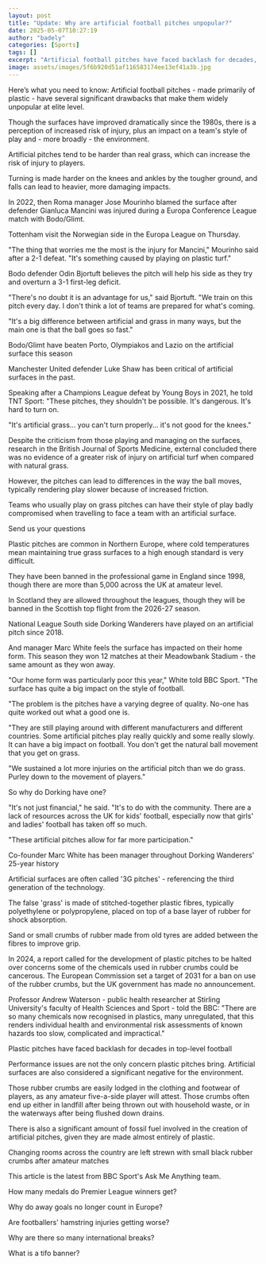 ```yaml
---
layout: post
title: "Update: Why are artificial football pitches unpopular?"
date: 2025-05-07T10:27:19
author: "badely"
categories: [Sports]
tags: []
excerpt: "Artificial football pitches have faced backlash for decades, so why are they still in use?"
image: assets/images/5f6b920d51af116583174ee13ef41a3b.jpg
---
```


Here’s what you need to know: Artificial football pitches - made primarily of plastic - have several significant drawbacks that make them widely unpopular at elite level.

Though the surfaces have improved dramatically since the 1980s, there is a perception of increased risk of injury, plus an impact on a team's style of play and - more broadly - the environment.

Artificial pitches tend to be harder than real grass, which can increase the risk of injury to players.

Turning is made harder on the knees and ankles by the tougher ground, and falls can lead to heavier, more damaging impacts.

In 2022, then Roma manager Jose Mourinho blamed the surface after defender Gianluca Mancini was injured during a Europa Conference League match with Bodo/Glimt.

Tottenham visit the Norwegian side in the Europa League on Thursday.

"The thing that worries me the most is the injury for Mancini," Mourinho said after a 2-1 defeat. "It's something caused by playing on plastic turf."

Bodo defender Odin Bjortuft believes the pitch will help his side as they try and overturn a 3-1 first-leg deficit.

"There's no doubt it is an advantage for us," said Bjortuft. "We train on this pitch every day. I don't think a lot of teams are prepared for what's coming. 

"It's a big difference between artificial and grass in many ways, but the main one is that the ball goes so fast."

Bodo/Glimt have beaten Porto, Olympiakos and Lazio on the artificial surface this season

Manchester United defender Luke Shaw has been critical of artificial surfaces in the past.

Speaking after a Champions League defeat by Young Boys in 2021, he told TNT Sport: "These pitches, they shouldn't be possible. It's dangerous. It's hard to turn on.

"It's artificial grass... you can't turn properly... it's not good for the knees."

Despite the criticism from those playing and managing on the surfaces, research in the British Journal of Sports Medicine, external concluded there was no evidence of a greater risk of injury on artificial turf when compared with natural grass.

However, the pitches can lead to differences in the way the ball moves, typically rendering play slower because of increased friction.

Teams who usually play on grass pitches can have their style of play badly compromised when travelling to face a team with an artificial surface.

Send us your questions

Plastic pitches are common in Northern Europe, where cold temperatures mean maintaining true grass surfaces to a high enough standard is very difficult.

They have been banned in the professional game in England since 1998, though there are more than 5,000 across the UK at amateur level.

In Scotland they are allowed throughout the leagues, though they will be banned in the Scottish top flight from the 2026-27 season.

National League South side Dorking Wanderers have played on an artificial pitch since 2018.

And manager Marc White feels the surface has impacted on their home form. This season they won 12 matches at their Meadowbank Stadium - the same amount as they won away.

"Our home form was particularly poor this year," White told BBC Sport. "The surface has quite a big impact on the style of football. 

"The problem is the pitches have a varying degree of quality. No-one has quite worked out what a good one is.

"They are still playing around with different manufacturers and different countries. Some artificial pitches play really quickly and some really slowly. It can have a big impact on football. You don't get the natural ball movement that you get on grass.

"We sustained a lot more injuries on the artificial pitch than we do grass. Purley down to the movement of players."

So why do Dorking have one? 

"It's not just financial," he said. "It's to do with the community. There are a lack of resources across the UK for kids' football, especially now that girls' and ladies' football has taken off so much. 

"These artificial pitches allow for far more participation."

Co-founder Marc White has been manager throughout Dorking Wanderers' 25-year history

Artificial surfaces are often called '3G pitches' - referencing the third generation of the technology.

The false 'grass' is made of stitched-together plastic fibres, typically polyethylene or polypropylene, placed on top of a base layer of rubber for shock absorption.

Sand or small crumbs of rubber made from old tyres are added between the fibres to improve grip.

In 2024, a report called for the development of plastic pitches to be halted over concerns some of the chemicals used in rubber crumbs could be cancerous. The European Commission set a target of 2031 for a ban on use of the rubber crumbs, but the UK government has made no announcement.

Professor Andrew Waterson - public health researcher at Stirling University's faculty of Health Sciences and Sport - told the BBC: "There are so many chemicals now recognised in plastics, many unregulated, that this renders individual health and environmental risk assessments of known hazards too slow, complicated and impractical."

Plastic pitches have faced backlash for decades in top-level football

Performance issues are not the only concern plastic pitches bring. Artificial surfaces are also considered a significant negative for the environment.

Those rubber crumbs are easily lodged in the clothing and footwear of players, as any amateur five-a-side player will attest. Those crumbs often end up either in landfill after being thrown out with household waste, or in the waterways after being flushed down drains.

There is also a significant amount of fossil fuel involved in the creation of artificial pitches, given they are made almost entirely of plastic.

Changing rooms across the country are left strewn with small black rubber crumbs after amateur matches

This article is the latest from BBC Sport's Ask Me Anything team.

How many medals do Premier League winners get?

Why do away goals no longer count in Europe?

Are footballers' hamstring injuries getting worse?

Why are there so many international breaks?

What is a tifo banner?


